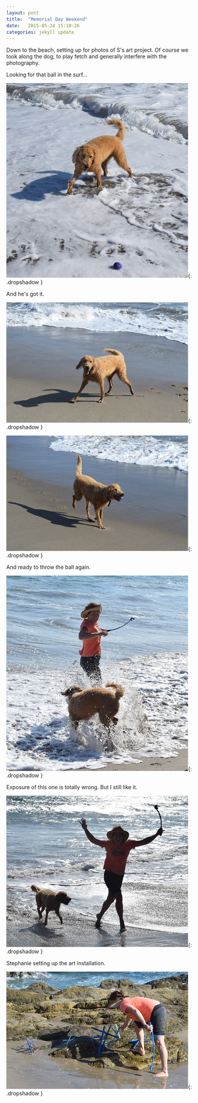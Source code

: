 ```yaml
---
layout: post
title:  "Memorial Day Weekend"
date:   2015-05-24 15:10:26
categories: jekyll update
---
```

Down to the beach, setting up for photos of S's art project.  Of course we took along the dog, to play fetch and generally interfere with the photography.  

Looking for that ball in the surf...  


![Dog looking for ball in surf](/images/memorial_day_2015/dog_in_surf_1.png){: .dropshadow }  

And he's got it.  

![Dog retrieving ball on beach](/images/memorial_day_2015/dog_in_surf2.png){: .dropshadow }  
  
![Dog running on beach](/images/memorial_day_2015/dog_in_surf_3.png){: .dropshadow }  

And ready to throw the ball again.  

![Dog and woman in surf](/images/memorial_day_2015/in_surf.png){: .dropshadow }  

Exposure of this one is totally wrong.   But I still like it.  

![Backlit dog and woman in surf](/images/memorial_day_2015/in_surf2.png){: .dropshadow }  

Stephanie setting up the art installation.  

![Woman placing geometric models on the seashore](/images/memorial_day_2015/setting_art.png){: .dropshadow }  
  

